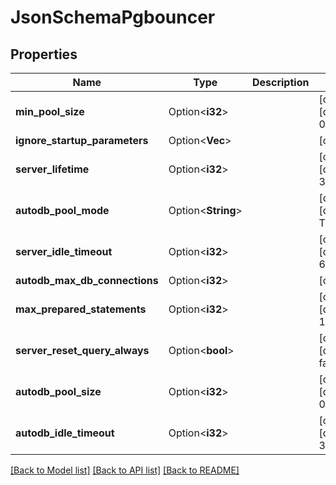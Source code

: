 # JsonSchemaPgbouncer

## Properties

Name | Type | Description | Notes
------------ | ------------- | ------------- | -------------
**min_pool_size** | Option<**i32**> |  | [optional][default to 0]
**ignore_startup_parameters** | Option<**Vec<String>**> |  | [optional]
**server_lifetime** | Option<**i32**> |  | [optional][default to 3600]
**autodb_pool_mode** | Option<**String**> |  | [optional][default to Transaction]
**server_idle_timeout** | Option<**i32**> |  | [optional][default to 600]
**autodb_max_db_connections** | Option<**i32**> |  | [optional]
**max_prepared_statements** | Option<**i32**> |  | [optional][default to 100]
**server_reset_query_always** | Option<**bool**> |  | [optional][default to false]
**autodb_pool_size** | Option<**i32**> |  | [optional][default to 0]
**autodb_idle_timeout** | Option<**i32**> |  | [optional][default to 3600]

[[Back to Model list]](../README.md#documentation-for-models) [[Back to API list]](../README.md#documentation-for-api-endpoints) [[Back to README]](../README.md)


